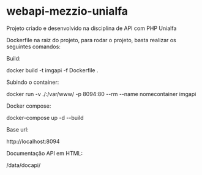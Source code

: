 # webapi-mezzio-unialfa

Projeto criado e desenvolvido na disciplina de API com PHP Unialfa

Dockerfile na raiz do projeto, para rodar o projeto, basta realizar os seguintes comandos:

Build:

docker build -t imgapi -f Dockerfile .

Subindo o container:

docker run -v ./:/var/www/ -p 8094:80 --rm --name nomecontainer imgapi

Docker compose:

docker-compose up -d --build

Base url:

http://localhost:8094

Documentação API em HTML:

/data/docapi/
